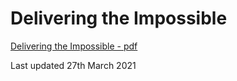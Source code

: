 # Delivering the Impossible

[Delivering the Impossible - pdf](dti.pdf)


Last updated 27th March 2021
